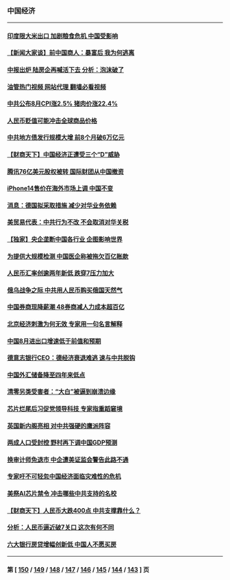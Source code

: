 ### 中国经济
---
#### [印度限大米出口 加剧粮食危机 中国受影响](../../pages/ncid283/n13821107.md?09100445) 
#### [【新闻大家谈】前中国商人：暴富后 我为何逃离](../../pages/ncid283/n13820946.md?09100445) 
#### [中报出炉 陆房企再喊活下去 分析：泡沫破了](../../pages/ncid283/n13820895.md?09100445) 
#### [油管热门视频 网站代理 翻墙必看视频](http://209.222.30.114:81/youtube.html?09100445)
#### [中共公布8月CPI涨2.5% 猪肉价涨22.4%](../../pages/ncid283/n13820659.md?09100445) 
#### [人民币贬值可能冲击全球商品价格](../../pages/ncid283/n13820656.md?09100445) 
#### [中共地方债发行规模大增 前8个月破6万亿元](../../pages/ncid283/n13820660.md?09100445) 
#### [【财商天下】中国经济正遭受三个“D”威胁](../../pages/ncid283/n13820299.md?09100445) 
#### [腾讯76亿美元股权被转 国际财团从中国撤资](../../pages/ncid283/n13820286.md?09100445) 
#### [iPhone14售价在海外市场上调 中国不变](../../pages/ncid283/n13820296.md?09100445) 
#### [消息：德国拟采取措施 减少对华业务依赖](../../pages/ncid283/n13820258.md?09100445) 
#### [美贸易代表：中共行为不改 不会取消对华关税](../../pages/ncid283/n13820256.md?09100445) 
#### [【独家】央企垄断中国各行业 企图影响世界](../../pages/ncid283/n13819883.md?09100445) 
#### [为提供大规模检测 中国医企称被拖欠百亿账款](../../pages/ncid283/n13819894.md?09100445) 
#### [人民币汇率创逾两年新低 跌穿7压力加大](../../pages/ncid283/n13819848.md?09100445) 
#### [俄乌战争之际 中共用人民币购买俄国天然气](../../pages/ncid283/n13819600.md?09100445) 
#### [中国券商现降薪潮 48券商减人力成本超百亿](../../pages/ncid283/n13819571.md?09100445) 
#### [北京经济刺激为何无效 专家用一句名言解释](../../pages/ncid283/n13819505.md?09100445) 
#### [中国8月进出口增速低于前值和预期](../../pages/ncid283/n13819548.md?09100445) 
#### [德意志银行CEO：德经济衰退难逃 速与中共脱钩](../../pages/ncid283/n13819503.md?09100445) 
#### [中国外汇储备降至四年来低点](../../pages/ncid283/n13819493.md?09100445) 
#### [清零另类受害者：“大白”被逼到崩溃边缘](../../pages/ncid283/n13819363.md?09100445) 
#### [芯片烂尾后习促党领导科技 专家指重蹈窘境](../../pages/ncid283/n13819134.md?09100445) 
#### [英国新内阁亮相 对中共强硬的鹰派阵容](../../pages/ncid283/n13819202.md?09100445) 
#### [两成人口受封控 野村再下调中国GDP预测](../../pages/ncid283/n13819163.md?09100445) 
#### [换审计师免退市 中企遭美证监会警告此路不通](../../pages/ncid283/n13818792.md?09100445) 
#### [专家吁不可轻忽中国经济面临灾难性的危机](../../pages/ncid283/n13818967.md?09100445) 
#### [美祭AI芯片禁令 冲击哪些中共支持的名校](../../pages/ncid283/n13818784.md?09100445) 
#### [【财商天下】人民币大跌400点 中共支撑靠什么？](../../pages/ncid283/n13818750.md?09100445) 
#### [分析：人民币逼近破7关口 这次有何不同](../../pages/ncid283/n13818747.md?09100445) 
#### [六大银行房贷增幅创新低 中国人不愿买房](../../pages/ncid283/n13818529.md?09100445) 

---
#### 第 [ [150](./150.md?09100445) / [149](./149.md?09100445) / [148](./148.md?09100445) / [147](./147.md?09100445) / [146](./146.md?09100445) / [145](./145.md?09100445) / [144](./144.md?09100445) / [143](./143.md?09100445) ] 页
